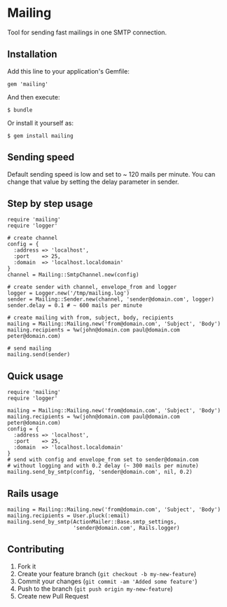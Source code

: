 # Mailing

Tool for sending fast mailings in one SMTP connection.

## Installation

Add this line to your application's Gemfile:

    gem 'mailing'

And then execute:

    $ bundle

Or install it yourself as:

    $ gem install mailing

## Sending speed

Default sending speed is low and set to ~ 120 mails per minute.
You can change that value by setting the delay parameter in sender.

## Step by step usage

    require 'mailing'
    require 'logger'

    # create channel
    config = {
      :address => 'localhost',
      :port    => 25,
      :domain  => 'localhost.localdomain'
    }
    channel = Mailing::SmtpChannel.new(config)

    # create sender with channel, envelope_from and logger
    logger = Logger.new('/tmp/mailing.log')
    sender = Mailing::Sender.new(channel, 'sender@domain.com', logger)
    sender.delay = 0.1 # ~ 600 mails per minute

    # create mailing with from, subject, body, recipients
    mailing = Mailing::Mailing.new('from@domain.com', 'Subject', 'Body')
    mailing.recipients = %w(john@domain.com paul@domain.com peter@domain.com)

    # send mailing
    mailing.send(sender)

## Quick usage

    require 'mailing'
    require 'logger'

    mailing = Mailing::Mailing.new('from@domain.com', 'Subject', 'Body')
    mailing.recipients = %w(john@domain.com paul@domain.com peter@domain.com)
    config = {
      :address => 'localhost',
      :port    => 25,
      :domain  => 'localhost.localdomain'
    }
    # send with config and envelope_from set to sender@domain.com
    # without logging and with 0.2 delay (~ 300 mails per minute)
    mailing.send_by_smtp(config, 'sender@domain.com', nil, 0.2)

## Rails usage

    mailing = Mailing::Mailing.new('from@domain.com', 'Subject', 'Body')
    mailing.recipients = User.pluck(:email)
    mailing.send_by_smtp(ActionMailer::Base.smtp_settings,
                         'sender@domain.com', Rails.logger)

## Contributing

1. Fork it
2. Create your feature branch (`git checkout -b my-new-feature`)
3. Commit your changes (`git commit -am 'Added some feature'`)
4. Push to the branch (`git push origin my-new-feature`)
5. Create new Pull Request
